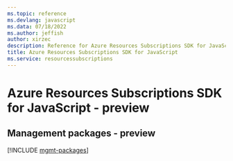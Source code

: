 ```yaml
---
ms.topic: reference
ms.devlang: javascript
ms.data: 07/18/2022
ms.author: jeffish
author: xirzec
description: Reference for Azure Resources Subscriptions SDK for JavaScript
title: Azure Resources Subscriptions SDK for JavaScript
ms.service: resourcessubscriptions
---
```

# Azure Resources Subscriptions SDK for JavaScript - preview

## Management packages - preview
[!INCLUDE [mgmt-packages](resources-subscriptions-mgmt-index.md)]
